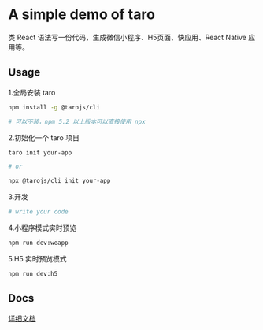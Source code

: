 # A simple demo of taro

类 React 语法写一份代码，生成微信小程序、H5页面、快应用、React Native 应用等。

## Usage

1.全局安装 taro

```sh
npm install -g @tarojs/cli

# 可以不装，npm 5.2 以上版本可以直接使用 npx
```

2.初始化一个 taro 项目

```sh
taro init your-app

# or

npx @tarojs/cli init your-app
```

3.开发

```sh
# write your code
```

4.小程序模式实时预览

```sh
npm run dev:weapp
```

5.H5 实时预览模式

```sh
npm run dev:h5
```

## Docs

[详细文档](https://nervjs.github.io/taro/)